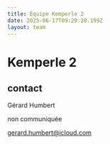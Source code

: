 ```yaml
---
title: Équipe Kemperle 2
date: 2025-06-17T09:29:28.199Z
layout: team
---
```


# Kemperle 2



## contact 

Gérard Humbert

non communiquée

gerard.humbert@icloud.com

